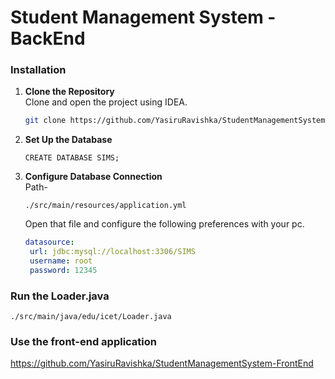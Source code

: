 # Student Management System - BackEnd
### Installation
1. **Clone the Repository**\
   Clone and open the project using IDEA.
   ```bash
   git clone https://github.com/YasiruRavishka/StudentManagementSystem-BackEnd.git
   ```
2. **Set Up the Database**
   ```mysql
   CREATE DATABASE SIMS;
   ```
3. **Configure Database Connection**\
   Path-
   ```
   ./src/main/resources/application.yml
   ```
   Open that file and configure the following preferences with your pc.
   ```yml
   datasource:
    url: jdbc:mysql://localhost:3306/SIMS
    username: root
    password: 12345
   ```
### Run the Loader.java
   ```
   ./src/main/java/edu/icet/Loader.java
   ```
### Use the front-end application
  https://github.com/YasiruRavishka/StudentManagementSystem-FrontEnd
   
